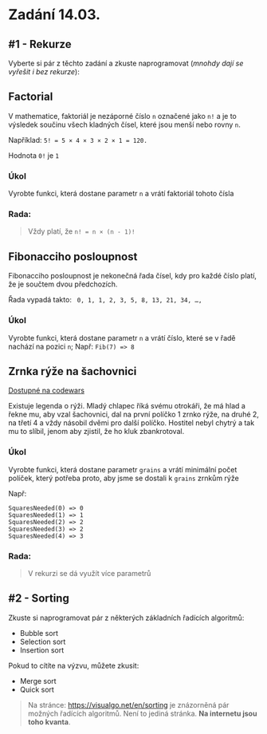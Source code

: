 ﻿# Zadání 14.03.
## #1 - Rekurze
Vyberte si pár z těchto zadání a zkuste naprogramovat (*mnohdy dají se vyřešit i bez rekurze*):

Factorial
---
V mathematice, faktoriál je nezáporné číslo `n` označené jako `n!` a je to výsledek součinu všech kladných čísel, které jsou menší nebo rovny `n`.

Například: `5! = 5 × 4 × 3 × 2 × 1 = 120.`

Hodnota `0!` je `1`
### Úkol
Vyrobte funkci, která dostane parametr `n` a vrátí faktoriál tohoto čísla

### Rada:
>Vždy platí, že `n! = n × (n - 1)!`

Fibonacciho posloupnost
---
Fibonacciho posloupnost je nekonečná řada čísel, kdy pro každé číslo platí, že je součtem dvou předchozích.

Řada vypadá takto: ` 0, 1, 1, 2, 3, 5, 8, 13, 21, 34, …,`
### Úkol
Vyrobte funkci, která dostane parametr `n` a vrátí číslo, které se v řadě nachází na pozici `n`;
Např: `Fib(7) => 8`

Zrnka rýže na šachovnici
---
[Dostupné na codewars](https://www.codewars.com/kata/5b0d67c1cb35dfa10b0022c7)

Existuje legenda o rýži. Mladý chlapec říká svému otrokáři, že má hlad a řekne mu, aby vzal šachovnici, dal na první políčko 1 zrnko rýže, na druhé 2, na třetí 4 a vždy násobil dvěmi pro další políčko. Hostitel nebyl chytrý a tak mu to slíbil, jenom aby zjistil, že ho kluk zbankrotoval.

### Úkol
Vyrobte funkci, která dostane parametr `grains` a vrátí minimální počet políček, který potřeba proto, aby jsme se dostali k `grains` zrnkům rýže

Např: 
```
SquaresNeeded(0) => 0
SquaresNeeded(1) => 1
SquaresNeeded(2) => 2
SquaresNeeded(3) => 2
SquaresNeeded(4) => 3
``` 
### Rada:
>V rekurzi se dá využít více parametrů

## #2 - Sorting
Zkuste si naprogramovat pár z některých základních řadících algoritmů:
- Bubble sort
- Selection sort
- Insertion sort

Pokud to cítíte na výzvu, můžete zkusit:
- Merge sort
- Quick sort

>Na stránce: https://visualgo.net/en/sorting je znázorněná pár možných řadících algoritmů. Není to jediná stránka. **Na internetu jsou toho kvanta**.
